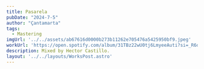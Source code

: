 ```yaml
---
title: Pasarela
pubDate: "2024-7-5"
author: "Çantamarta"
tags:
  - Mastering
imgUrl: '../../assets/ab67616d0000b273b11262e705476a5425950bf9.jpeg'
workUrl: 'https://open.spotify.com/album/31TBz22wU0tj6LmyeeAuti?si=_R6dJ5wPSdSU5RZckgo6Rg'
description: Mixed by Hector Castillo.
layout: '../../layouts/WorksPost.astro'
---
```

